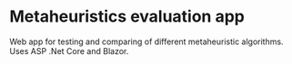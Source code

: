 # Metaheuristics evaluation app
Web app for testing and comparing of different metaheuristic algorithms. Uses ASP .Net Core and Blazor.
